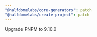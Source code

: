 ```yaml
---
"@halfdomelabs/core-generators": patch
"@halfdomelabs/create-project": patch
---
```


Upgrade PNPM to 9.10.0
